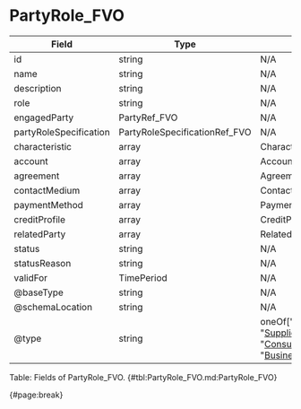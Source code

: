 <!--
    ATTENTION: This file was generated via gradle!
               Do NOT manually edit this file! Any such changes will be overwritten!
-->

# PartyRole_FVO

| Field | Type | Format | Required |
| ------- | ------- | ------- | --- |
| id | string | N/A | No |
| name | string | N/A | Yes |
| description | string | N/A | No |
| role | string | N/A | No |
| engagedParty | PartyRef_FVO | N/A | Yes |
| partyRoleSpecification | PartyRoleSpecificationRef_FVO | N/A | No |
| characteristic | array | Characteristic_FVO | No |
| account | array | AccountRef_FVO | No |
| agreement | array | AgreementRef_FVO | No |
| contactMedium | array | ContactMedium_FVO | No |
| paymentMethod | array | PaymentMethodRef_FVO | No |
| creditProfile | array | CreditProfile_FVO | No |
| relatedParty | array | RelatedPartyOrPartyRole_FVO | No |
| status | string | N/A | No |
| statusReason | string | N/A | No |
| validFor | TimePeriod | N/A | No |
| @baseType | string | N/A | No |
| @schemaLocation | string | N/A | No |
| @type | string | oneOf["PartyRole", "[Supplier](#supplier_fvo)", "[Producer](#producer_fvo)", "[Consumer](#consumer_fvo)", "[BusinessPartner](#businesspartner_fvo)"] | Yes |

Table: Fields of PartyRole_FVO. {#tbl:PartyRole_FVO.md:PartyRole_FVO}

{#page:break}
